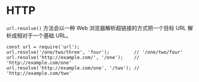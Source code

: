 # HTTP

`url.resolve()` 方法会以一种 Web 浏览器解析超链接的方式把一个目标 URL 解析成相对于一个基础 URL。

    const url = require('url');
    url.resolve('/one/two/three', 'four');         // '/one/two/four'
    url.resolve('http://example.com/', '/one');    // 'http://example.com/one'
    url.resolve('http://example.com/one', '/two'); // 'http://example.com/two'


